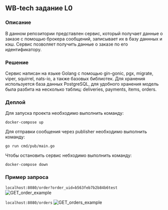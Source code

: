 ## WB-tech задание L0

### Описание
В данном репозитории представлен сервис, который получает данные о заказе с помощью брокера сообщений, записывает их в базу даннных и кэш. Сервис позволяет получить данные о заказе по его идентификатору.

### Решение
Сервис написан на языке Golang с помощью gin-gonic, pgx, migrate, viper, squirrel, nats-io, а также базовых библиотек.
Для хранения используется база данных PostgreSQL, для удобного хранения модель была разбита на несколько таблиц: deliveries, payments, items, orders.

### Деплой
Для запуска проекта необходимо выполнить команду:

```docker-compose up```

Для отправки сообщения через publisher необходимо выполнить команду:

```go run cmd/pub/main.go```

Чтобы остановить сервис небходимо выполнить команду:

```docker-compose down```

### Пример запроса
```localhost:8080/order?order_uid=b563feb7b2b84b6test```
![GET_order_example](https://github.com/sleeter/wb-tech-backend/pic/GET_order_example.png)

```localhost:8080/orders```
![GET_orders_example](https://github.com/sleeter/wb-tech-backend/pic/GET_orders_example.png)